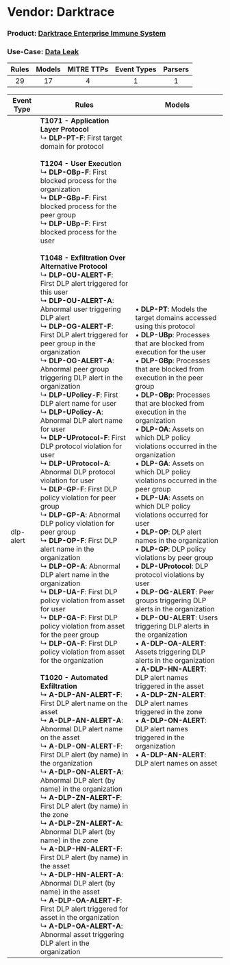 Vendor: Darktrace
=================
### Product: [Darktrace Enterprise Immune System](../ds_darktrace_darktrace_enterprise_immune_system.md)
### Use-Case: [Data Leak](../../../../UseCases/uc_data_leak.md)

| Rules | Models | MITRE TTPs | Event Types | Parsers |
|:-----:|:------:|:----------:|:-----------:|:-------:|
|  29   |   17   |     4      |      1      |    1    |

| Event Type | Rules                                                                                                                                                                                                                                                                                                                                                                                                                                                                                                                                                                                                                                                                                                                                                                                                                                                                                                                                                                                                                                                                                                                                                                                                                                                                                                                                                                                                                                                                                                                                                                                                                                                                                                                                                                                                                                                                                                                                                                                                                                                                                                                                                                                                                                                                                                                                  | Models                                                                                                                                                                                                                                                                                                                                                                                                                                                                                                                                                                                                                                                                                                                                                                                                                                                                                                                                                                                                                                                                                                                                                                                                                                                                                 |
| ---------- | -------------------------------------------------------------------------------------------------------------------------------------------------------------------------------------------------------------------------------------------------------------------------------------------------------------------------------------------------------------------------------------------------------------------------------------------------------------------------------------------------------------------------------------------------------------------------------------------------------------------------------------------------------------------------------------------------------------------------------------------------------------------------------------------------------------------------------------------------------------------------------------------------------------------------------------------------------------------------------------------------------------------------------------------------------------------------------------------------------------------------------------------------------------------------------------------------------------------------------------------------------------------------------------------------------------------------------------------------------------------------------------------------------------------------------------------------------------------------------------------------------------------------------------------------------------------------------------------------------------------------------------------------------------------------------------------------------------------------------------------------------------------------------------------------------------------------------------------------------------------------------------------------------------------------------------------------------------------------------------------------------------------------------------------------------------------------------------------------------------------------------------------------------------------------------------------------------------------------------------------------------------------------------------------------------------------------------------- | -------------------------------------------------------------------------------------------------------------------------------------------------------------------------------------------------------------------------------------------------------------------------------------------------------------------------------------------------------------------------------------------------------------------------------------------------------------------------------------------------------------------------------------------------------------------------------------------------------------------------------------------------------------------------------------------------------------------------------------------------------------------------------------------------------------------------------------------------------------------------------------------------------------------------------------------------------------------------------------------------------------------------------------------------------------------------------------------------------------------------------------------------------------------------------------------------------------------------------------------------------------------------------------- |
| dlp-alert  | <b>T1071 - Application Layer Protocol</b><br> ↳ <b>DLP-PT-F</b>: First target domain for protocol<br><br><b>T1204 - User Execution</b><br> ↳ <b>DLP-OBp-F</b>: First blocked process for the organization<br> ↳ <b>DLP-GBp-F</b>: First blocked process for the peer group<br> ↳ <b>DLP-UBp-F</b>: First blocked process for the user<br><br><b>T1048 - Exfiltration Over Alternative Protocol</b><br> ↳ <b>DLP-OU-ALERT-F</b>: First DLP alert triggered for this user<br> ↳ <b>DLP-OU-ALERT-A</b>: Abnormal user triggering DLP alert<br> ↳ <b>DLP-OG-ALERT-F</b>: First DLP alert triggered for peer group in the organization<br> ↳ <b>DLP-OG-ALERT-A</b>: Abnormal peer group triggering DLP alert in the organization<br> ↳ <b>DLP-UPolicy-F</b>: First DLP alert name for user<br> ↳ <b>DLP-UPolicy-A</b>: Abnormal DLP alert name for user<br> ↳ <b>DLP-UProtocol-F</b>: First DLP protocol violation for user<br> ↳ <b>DLP-UProtocol-A</b>: Abnormal DLP protocol violation for user<br> ↳ <b>DLP-GP-F</b>: First DLP policy violation for peer group<br> ↳ <b>DLP-GP-A</b>: Abnormal DLP policy violation for peer group<br> ↳ <b>DLP-OP-F</b>: First DLP alert name in the organization<br> ↳ <b>DLP-OP-A</b>: Abnormal DLP alert name in the organization<br> ↳ <b>DLP-UA-F</b>: First DLP policy violation from asset for user<br> ↳ <b>DLP-GA-F</b>: First DLP policy violation from asset for the peer group<br> ↳ <b>DLP-OA-F</b>: First DLP policy violation from asset for the organization<br><br><b>T1020 - Automated Exfiltration</b><br> ↳ <b>A-DLP-AN-ALERT-F</b>: First DLP alert name on the asset<br> ↳ <b>A-DLP-AN-ALERT-A</b>: Abnormal DLP alert name on the asset<br> ↳ <b>A-DLP-ON-ALERT-F</b>: First DLP alert (by name) in the organization<br> ↳ <b>A-DLP-ON-ALERT-A</b>: Abnormal DLP alert (by name) in the organization<br> ↳ <b>A-DLP-ZN-ALERT-F</b>: First DLP alert (by name) in the zone<br> ↳ <b>A-DLP-ZN-ALERT-A</b>: Abnormal DLP alert (by name) in the zone<br> ↳ <b>A-DLP-HN-ALERT-F</b>: First DLP alert (by name) in the asset<br> ↳ <b>A-DLP-HN-ALERT-A</b>: Abnormal DLP alert (by name) in the asset<br> ↳ <b>A-DLP-OA-ALERT-F</b>: First DLP alert triggered for asset in the organization<br> ↳ <b>A-DLP-OA-ALERT-A</b>: Abnormal asset triggering DLP alert in the organization |  • <b>DLP-PT</b>: Models the target domains accessed using this protocol<br> • <b>DLP-UBp</b>: Processes that are blocked from execution for the user<br> • <b>DLP-GBp</b>: Processes that are blocked from execution in the peer group<br> • <b>DLP-OBp</b>: Processes that are blocked from execution in the organization<br> • <b>DLP-OA</b>: Assets on which DLP policy violations occurred in the organization<br> • <b>DLP-GA</b>: Assets on which DLP policy violations occurred in the peer group<br> • <b>DLP-UA</b>: Assets on which DLP policy violations occurred for user<br> • <b>DLP-OP</b>: DLP alert names in the organization<br> • <b>DLP-GP</b>: DLP policy violations by peer group<br> • <b>DLP-UProtocol</b>: DLP protocol violations by user<br> • <b>DLP-OG-ALERT</b>: Peer groups triggering DLP alerts in the organization<br> • <b>DLP-OU-ALERT</b>: Users triggering DLP alerts in the organization<br> • <b>A-DLP-OA-ALERT</b>: Assets triggering DLP alerts in the organization<br> • <b>A-DLP-HN-ALERT</b>: DLP alert names triggered in the asset<br> • <b>A-DLP-ZN-ALERT</b>: DLP alert names triggered in the zone<br> • <b>A-DLP-ON-ALERT</b>: DLP alert names triggered in the organization<br> • <b>A-DLP-AN-ALERT</b>: DLP alert names on asset |